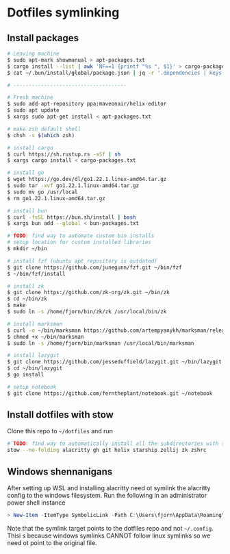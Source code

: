 # Dotfiles symlinking

## Install packages
```bash
# Leaving machine
$ sudo apt-mark showmanual > apt-packages.txt
$ cargo install --list | awk 'NF==1 {printf "%s ", $1}' > cargo-packages.txt
$ cat ~/.bun/install/global/package.json | jq -r '.dependencies | keys[]' | tr -s '\n' ' ' > bun-packages.txt 

# -------------------------------------

# Fresh machine
$ sudo add-apt-repository ppa:maveonair/helix-editor
$ sudo apt update
$ xargs sudo apt-get install < apt-packages.txt

# make zsh default shell
$ chsh -s $(which zsh)

# install cargo
$ curl https://sh.rustup.rs -sSf | sh
$ xargs cargo install < cargo-packages.txt

# install go
$ wget https://go.dev/dl/go1.22.1.linux-amd64.tar.gz
$ sudo tar -xvf go1.22.1.linux-amd64.tar.gz
$ sudo mv go /usr/local
$ rm go1.22.1.linux-amd64.tar.gz

# install bun
$ curl -fsSL https://bun.sh/install | bash
$ xargs bun add --global < bun-packages.txt

# TODO: find way to automate custom bin installs
# setup location for custom installed libraries
$ mkdir ~/bin

# install fzf (ubuntu apt repository is outdated)
$ git clone https://github.com/junegunn/fzf.git ~/bin/fzf
$ ~/bin/fzf/install

# install zk
$ git clone https://github.com/zk-org/zk.git ~/bin/zk
$ cd ~/bin/zk
$ make
$ sudo ln -s /home/fjorn/bin/zk/zk /usr/local/bin/zk

# install marksman
$ curl -o ~/bin/marksman https://github.com/artempyanykh/marksman/releases/download/2023-12-09/marksman-linux-x64
$ chmod +x ~/bin/marksman
$ sudo ln -s /home/fjorn/bin/marksman /usr/local/bin/marksman

# install lazygit
$ git clone https://github.com/jesseduffield/lazygit.git ~/bin/lazygit
$ cd ~/bin/lazygit
$ go install

# setup notebook
$ git clone https://github.com/ferntheplant/notebook.git ~/notebook
```

## Install dotfiles with stow

Clone this repo to `~/dotfiles` and run

```bash
# TODO: find way to automatically install all the subdirectories with stow
stow --no-folding alacritty gh git helix starship zellij zk zshrc
```

## Windows shennanigans

After setting up WSL and installing alacritty need ot symlink the alacritty config to the windows filesystem. Run the following in an administrator power shell instance
```powershell
> New-Item -ItemType SymbolicLink -Path C:\Users\fjorn\AppData\Roaming\alacritty\alacritty.toml -Target "\\wsl.localhost\Ubuntu\home\fjorn\dotfiles\alacritty\.config\alacritty\alacritty.toml" 
```

Note that the symlink target points to the dotfiles repo and not `~/.config`. Thisi s because windows symlinks CANNOT follow linux symlinks so we need ot point to the original file.

